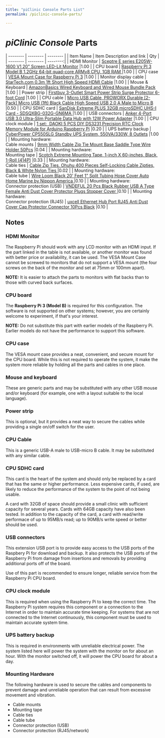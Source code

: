 ```yaml
---
title: "piClinic Console Parts List"
permalink: /piclinic-console-parts/

---
```


# _piClinic Console_ Parts

| -------- | -------- | -------- |
| Item Name | Item Description and link | Qty | 
| -------- | -------- | --------:|
| HDMI Monitor | [Sceptre E series E205W-1600 V1 20" Screen LED-Lit Monitor](https://www.amazon.com/Sceptre-E205W-1600-V1-LED-Lit-Monitor/dp/B00S8W8QMG/ref=sr_1_7) |1.00 | 
| CPU board | [Raspberry PI 3 Model B 1.2GHz 64-bit quad-core ARMv8 CPU, 1GB RAM ](https://www.amazon.com/Raspberry-Model-1-2GHz-64-bit-quad-core/dp/B01CD5VC92/ref=sr_1_3) |1.00 | 
| CPU case | [VESA Mount Case for Raspberry Pi 3](https://www.amazon.com/VESA-Mount-Case-Raspberry-Pi/dp/B01D3Y0L4O/ref=sr_1_1) |1.00 | 
| Monitor display cable | [StarTech.com 0.3m 1ft Short High Speed HDMI Cable](https://www.amazon.com/StarTech-com-0-3m-Short-Speed-Cable/dp/B00K3HF276/ref=sr_1_3) |1.00 | 
| Mouse & Keyboard | [AmazonBasics Wired Keyboard and Wired Mouse Bundle Pack ](https://www.amazon.com/AmazonBasics-Wired-Keyboard-Mouse-Bundle/dp/B00B7GV802/ref=sr_1_5) |1.00 | 
| Power strip | [Firstbuy 3-Outlet Smart Power Strip Surge Protector 6-foot Cord](https://www.amazon.com/Firstbuy-Protector-Extension-Worldwide-Powerstrips/dp/B0713WV9RL/ref=sr_1_6) |1.00 | 
| CPU cable | [Micro USB Cable, PROWORX Durable [2-Pack] Micro USB (1ft) Black Cable High Speed USB 2.0 A Male to Micro B](https://www.amazon.com/PROWORX-Durable-Charging-Charger-Motorola/dp/B01KN8IX5M/ref=sr_1_2) |0.50 | 
| CPU SDHC card | [SanDisk Extreme PLUS 32GB microSDHC UHS-I Card - SDSQXBG-032G-GN6MA ](https://www.amazon.com/SanDisk-Extreme-microSDHC-UHS-I-SDSQXBG-032G-GN6MA/dp/B06XYDY93V) |1.00 | 
| USB connectors | [Anker 4-Port USB 3.0 Ultra-Slim Portable Data Hub with 12W Power Adapter](https://www.amazon.com/Anker-Ultra-Slim-Portable-Adapter-Notebook/dp/B0192LPK5M/ref=pd_ybh_a_11) |1.00 | 
| CPU clock module | [1 set:  DAOKI 5 PCS DIY DS3231 Precision RTC Clock Memory Module for Arduino Raspberry Pi](https://www.amazon.com/dp/B01JGNKNNA/_encoding=UTF8) |0.20 | 
| UPS battery backup | [CyberPower CP550SLG Standby UPS System, 550VA/330W, 8 Outlets](https://www.amazon.com/CyberPower-CP550SLG-Standby-Outlets-Compact/dp/B002QAUN2M/ref=sr_1_7) |1.00 | 
| Mounting hardware:<br>Cable mounts | [9mm Width Cable Zip Tie Mount Base Saddle Type Wire Holder 50Pcs](https://www.amazon.com/Width-Cable-Mount-Saddle-Holder/dp/B017ONI5VQ/ref=sr_1_24) |0.04 | 
| Mounting hardware:<br>Mounting tape | [Scotch Extreme Mounting Tape, 1-inch X 60-inches, Black, 1-Roll (414P)](https://www.amazon.com/Scotch-Extreme-Mounting-1-inch-60-inches/dp/B009NP1JQC/ref=sr_1_4) |0.33 | 
| Mounting hardware:<br>Cable ties | [Cable Zip Ties, Ohuhu 400 Pieces Self-Locking Cable Zipties, Black & White Nylon Ties ](https://www.amazon.com/dp/B01N0UTH7B) |0.02 | 
| Mounting hardware:<br>Cable tube | [Wire Loom Black 20' Feet 1" Split Tubing Hose Cover Auto Home Marine by Nippon America ](https://www.amazon.com/Black-Tubing-Marine-Nippon-America/dp/B00J7QT3CY/ref=sr_1_1) |0.10 | 
| Mounting hardware:<br>Connector protection (USB) | [VNDEFUL 20 Pcs Black Rubber USB A Type Female Anti Dust Cover Protector Plugs Stopper Cover ](https://www.amazon.com/VNDEFUL-Rubber-Female-Protector-Stopper/dp/B01IY1Y6UG/ref=sr_1_1) |0.10 | 
| Mounting hardware:<br>Connector protection (RJ45) | [uxcell Ethernet Hub Port RJ45 Anti Dust Cover Cap Protector Connector 10Pcs Black](https://www.amazon.com/uxcell-Ethernet-Cover-Protector-Connector/dp/B00W8Y98EU/ref=sr_1_2) |0.10 | 


## Notes

### HDMI Monitor

The Raspberry Pi should work with any LCD monitor with an HDMI input. If the part linked in the table is not available, or another monitor was found with better price or availability, it can be used. The VESA Mount Case cannot be screwed to monitors that do not support a VESA mount (the four screws on the back of the monitor and set at 75mm or 100mm apart).

**NOTE:** It is easier to attach the parts to monitors with flat backs than to those with curved back surfaces.

### CPU board

The **Raspberry Pi 3 (Model B)** is required for this configuration. The software is not supported on other systems; however, you are certainly welcome to experiment, if that's your interest. 

**NOTE:** Do not substitute this part with earlier models of the Raspberry Pi. Earlier models do not have the performance to support this software.

### CPU case

The VESA mount case provides a neat, convenient, and secure mount for the CPU board. While this is not required to operate the system, it make the system more reliable by holding all the parts and cables in one place.

### Mouse and keyboard

These are generic parts and may be substituted with any other USB mouse and/or keyboard (for example, one with a layout suitable to the local language).

### Power strip

This is optional, but it provides a neat way to secure the cables while providing a single on/off switch for the user.

### CPU Cable

This is a generic USB-A male to USB-micro B cable. It may be substituted with any similar cable.

### CPU SDHC card

This card is the heart of the system and should only be replaced by a card that has the same or higher performance. Less expensive cards, if used, are likely to reduce the performance of the system to the point of not being usable. 

A card with 32GB of space should provide a small clinic with sufficient capacity for several years. Cards with 64GB capacity have also been tested. In addition to the capacity of the card, a card with read/write performace of up to 95MB/s read; up to 90MB/s write speed or better should be used.

### USB connectors

This extension USB port is to provide easy access to the USB ports of the Raspbery Pi for download and backup. It also protects the USB ports of the Raspberry Pi from damage from insertions and removals by providing additional ports off of the board.

Use of this part is recommended to ensure longer, reliable service from the Raspberry Pi CPU board.

### CPU clock module

This is required when using the Raspberry Pi to keep the correct time. The Raspberry Pi system requires this component or a connection to the Internet in order to maintain accurate time keeping. For systems that are not connected to the Internet continuously, this component must be used to maintain accurate system time.

### UPS battery backup

This is required in environments with unreliable electrical power. The system listed here will power the system with the monitor on for about an hour. With the monitor switched off, it will power the CPU board for about a day.

### Mounting Hardware

The following hardware is used to secure the cables and components to prevent damage and unreliable operation that can result from excessive movement and vibration.

* Cable mounts
* Mounting tape
* Cable ties
* Cable tube
* Connector protection (USB)
* Connector protection (RJ45/network)